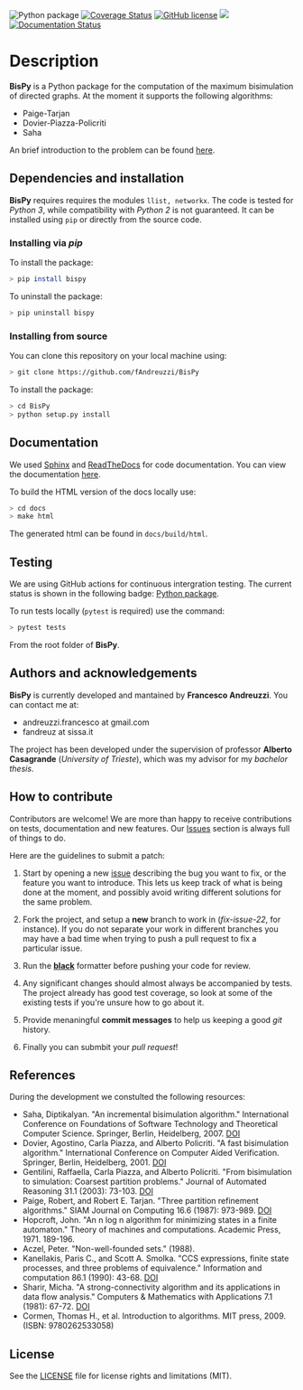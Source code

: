 ![Python package](https://github.com/fAndreuzzi/BisPy/workflows/Python%20package/badge.svg?branch=master) <a href='https://coveralls.io/github/fAndreuzzi/BisPy'><img src='https://coveralls.io/repos/github/fAndreuzzi/BisPy/badge.svg' alt='Coverage Status' /></a>
 [![GitHub license](https://img.shields.io/github/license/Naereen/StrapDown.js.svg)](https://github.com/Naereen/StrapDown.js/blob/master/LICENSE) <img src='https://img.shields.io/badge/Code%20style-Black-%23000000'/> [![Documentation Status](https://readthedocs.org/projects/bispy-bisimulation-in-python/badge/?version=latest)](https://bispy-bisimulation-in-python.readthedocs.io/en/latest/?badge=latest)

# Description
**BisPy** is a Python package for the computation of the maximum bisimulation of directed graphs. At the moment it supports the following algorithms:
- Paige-Tarjan
- Dovier-Piazza-Policriti
- Saha

An brief introduction to the problem can be found [here](https://bispy-bisimulation-in-python.readthedocs.io/en/latest/?badge=latest#a-brief-introduction-to-bisimulation).

## Dependencies and installation
**BisPy** requires requires the modules `llist, networkx`. The code is tested
for *Python 3*, while compatibility with *Python 2* is not guaranteed. It can
be installed using `pip` or directly from the source code.

### Installing via *pip*
To install the package:
```bash
> pip install bispy
```
To uninstall the package:
```bash
> pip uninstall bispy
```

### Installing from source
You can clone this repository on your local machine using:
```bash
> git clone https://github.com/fAndreuzzi/BisPy
```

To install the package:
```bash
> cd BisPy
> python setup.py install
```

## Documentation
We used [Sphinx](http://www.sphinx-doc.org/en/stable/) and
[ReadTheDocs](https://readthedocs.org/) for code documentation. You can view
the documentation [here](https://bispy-bisimulation-in-python.readthedocs.io/en/latest/?badge=latest).

To build the HTML version of the docs locally use:

```bash
> cd docs
> make html
```

The generated html can be found in `docs/build/html`.

## Testing

We are using GitHub actions for continuous intergration testing. The current
status is shown in the following badge: [Python package](https://github.com/fAndreuzzi/BisPy/workflows/Python%20package/badge.svg?branch=master).

To run tests locally (`pytest` is required) use the command:

```bash
> pytest tests
```

From the root folder of **BisPy**.

## Authors and acknowledgements
**BisPy** is currently developed and mantained by **Francesco Andreuzzi**.
You can contact me at:
* andreuzzi.francesco at gmail.com
* fandreuz at sissa.it

The project has been developed under the supervision of professor
**Alberto Casagrande** (*University of Trieste*), which was my advisor for
my *bachelor thesis*.

## How to contribute
Contributors are welcome! We are more than happy to receive contributions on
tests, documentation and new features. Our
[Issues](https://github.com/fAndreuzzi/BisPy/issues) section is always full of
things to do.

Here are the guidelines to submit a patch:

  1. Start by opening a new [issue](https://github.com/fAndreuzzi/BisPy/issues)
        describing the bug you want to fix, or the feature you want to
        introduce. This lets us keep track of what is being done at the moment,
        and possibly avoid writing different solutions for the same problem.

  2. Fork the project, and setup a **new** branch to work in (*fix-issue-22*,
        for instance). If you do not separate your work in different branches
        you may have a bad time when trying to push a pull request to fix
        a particular issue.

  3. Run the [**black**](https://github.com/psf/black) formatter before pushing
        your code for review.

  4. Any significant changes should almost always be accompanied by tests.  The
     project already has good test coverage, so look at some of the existing
     tests if you're unsure how to go about it.

  5. Provide menaningful **commit messages** to help us keeping a good *git*
        history.

  6. Finally you can submbit your *pull request*!

## References
During the development we constulted the following resources:

- Saha, Diptikalyan. "An incremental bisimulation algorithm."
  International Conference on Foundations of Software Technology
   and Theoretical Computer Science.
  Springer, Berlin, Heidelberg, 2007.
  [DOI](https://doi.org/10.1007/978-3-540-77050-3_17)
- Dovier, Agostino, Carla Piazza, and Alberto Policriti.
  "A fast bisimulation algorithm." International Conference on
   Computer Aided Verification.
  Springer, Berlin, Heidelberg, 2001.
  [DOI](https://doi.org/10.1007/3-540-44585-4_8)
- Gentilini, Raffaella, Carla Piazza, and Alberto Policriti.
  "From bisimulation to simulation: Coarsest partition problems."
  Journal of Automated Reasoning 31.1 (2003): 73-103.
  [DOI](https://doi.org/10.1023/A:1027328830731)
- Paige, Robert, and Robert E. Tarjan.
  "Three partition refinement algorithms."
  SIAM Journal on Computing 16.6 (1987): 973-989.
  [DOI](https://doi.org/10.1137/0216062)
- Hopcroft, John.
  "An n log n algorithm for minimizing states in a finite automaton."
  Theory of machines and computations. Academic Press, 1971. 189-196.
- Aczel, Peter.
  "Non-well-founded sets." (1988).
- Kanellakis, Paris C., and Scott A. Smolka.
  "CCS expressions, finite state processes, and three problems of equivalence."
  Information and computation 86.1 (1990): 43-68.
  [DOI](https://doi.org/10.1016/0890-5401(90)90025-D)
- Sharir, Micha.
  "A strong-connectivity algorithm and its applications in data flow analysis."
  Computers & Mathematics with Applications 7.1 (1981): 67-72.
  [DOI](https://doi.org/10.1016/0898-1221(81)90008-0)
- Cormen, Thomas H., et al.
  Introduction to algorithms. MIT press, 2009.
  (ISBN: 9780262533058)

## License

See the [LICENSE](LICENSE) file for license rights and limitations (MIT).
